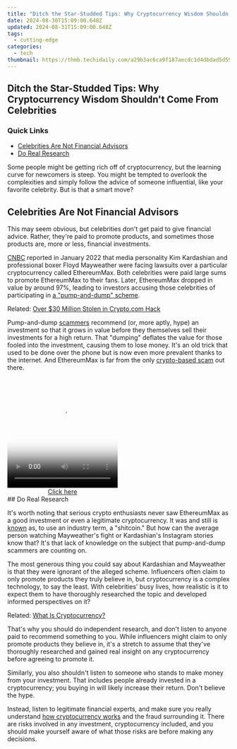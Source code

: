 ```yaml
---
title: "Ditch the Star-Studded Tips: Why Cryptocurrency Wisdom Shouldn't Come From Celebrities"
date: 2024-08-30T15:09:00.648Z
updated: 2024-08-31T15:09:00.648Z
tags:
  - cutting-edge
categories:
  - tech
thumbnail: https://thmb.techidaily.com/a29b3ac6ca9f187aecdc1d4dbdad5d59450793de0cab9f35e7f80c9b2a8a933d.png
---
```


## Ditch the Star-Studded Tips: Why Cryptocurrency Wisdom Shouldn't Come From Celebrities

### Quick Links

* [Celebrities Are Not Financial Advisors](https://techidaily.com/how-do-i-reset-my-honor-x50i-phone-without-technical-knowledge-drfone-by-drfone-reset-android-reset-android/)
* [Do Real Research](https://sound-issues.techidaily.com/effective-solutions-to-fix-your-sennheiser-gaming-headset-microphone-problems/)

 Some people might be getting rich off of cryptocurrency, but the learning curve for newcomers is steep. You might be tempted to overlook the complexities and simply follow the advice of someone influential, like your favorite celebrity. But is that a smart move?

##  Celebrities Are Not Financial Advisors

 This may seem obvious, but celebrities don't get paid to give financial advice. Rather, they're paid to promote products, and sometimes those products are, more or less, financial investments.

[CNBC](https://www.cnbc.com/2022/01/12/kim-kardashian-and-floyd-mayweather-sued-over-alleged-crypto-scam.html) reported in January 2022 that media personality Kim Kardashian and professional boxer Floyd Mayweather were facing lawsuits over a particular cryptocurrency called EthereumMax. Both celebrities were paid large sums to promote EthereumMax to their fans. Later, EthereumMax dropped in value by around 97%, leading to investors accusing those celebrities of participating in [a "pump-and-dump" scheme](https://www.investopedia.com/ask/answers/05/061205.asp).

Related: [Over $30 Million Stolen in Crypto.com Hack](https://fox-http.techidaily.com/new-essential-top-5-iphone-podcast-aggregators-for-2024/) 

 Pump-and-dump [scammers](https://instagram-videos.techidaily.com/updated-2024-approved-crafted-for-quality-converting-ipv-files-from-instagram-to-mp4/) recommend (or, more aptly, hype) an investment so that it grows in value before they themselves sell their investments for a high return. That "dumping" deflates the value for those fooled into the investment, causing them to lose money. It's an old trick that used to be done over the phone but is now even more prevalent thanks to the internet. And EthereumMax is far from the only [crypto-based scam](https://fox-http.techidaily.com/new-essential-top-5-iphone-podcast-aggregators-for-2024/) out there.

<!-- affiliate ads begin -->
<span id="1997795">
					<video width="250" height="250" style="cursor:pointer"
           poster="//a.impactradius-go.com/display-clicktoplayimage/1997795.jpeg"
           onclick="if(!this.playClicked){this.play();this.setAttribute('controls',true);this.playClicked=true;}">
	   <source src="//a.impactradius-go.com/display-ad/23621-1997795">
	   <img src="//a.impactradius-go.com/display-clicktoplayimage/1997795.jpeg" style="border: none; height: 100%; width: 100%; object-fit: contain">
	</video>
	<div style="width:250px;text-align:center"><a href="javascript:window.open(decodeURIComponent('https%3A%2F%2Fproteahair.pxf.io%2Fc%2F5597632%2F1997795%2F23621'), '_blank');void(0);">Click here</a></div>
</span>
<img height="0" width="0" src="https://imp.pxf.io/i/5597632/1997795/23621" style="position:absolute;visibility:hidden;" border="0" />
<!-- affiliate ads end -->
##  Do Real Research

 It's worth noting that serious crypto enthusiasts never saw EthereumMax as a good investment or even a legitimate cryptocurrency. It was and still is [known](https://www.reddit.com/r/CryptoCurrency/comments/pmyxgu/if%5Fyou%5Fbought%5Fsome%5Fshitcoin%5Fbecause%5Fsome/) as, to use an industry term, a "shitcoin." But how can the average person watching Mayweather's fight or Kardashian's Instagram stories know that? It's that lack of knowledge on the subject that pump-and-dump scammers are counting on.

 The most generous thing you could say about Kardashian and Mayweather is that they were ignorant of the alleged scheme. Influencers often claim to only promote products they truly believe in, but cryptocurrency is a complex technology, to say the least. With celebrities' busy lives, how realistic is it to expect them to have thoroughly researched the topic and developed informed perspectives on it?

Related: [What Is Cryptocurrency?](https://sim-unlock.techidaily.com/in-2024-top-11-free-apps-to-check-imei-on-itel-p40plus-phones-by-drfone-android/) 

 That's why you should do independent research, and don't listen to anyone paid to recommend something to you. While influencers might claim to only promote products they believe in, it's a stretch to assume that they've thoroughly researched and gained real insight on any cryptocurrency before agreeing to promote it.

 Similarly, you also shouldn't listen to someone who stands to make money from your investment. That includes people already invested in a cryptocurrency; you buying in will likely increase their return. Don't believe the hype.

 Instead, listen to legitimate financial experts, and make sure you really understand [how cryptocurrency works](https://sim-unlock.techidaily.com/in-2024-top-11-free-apps-to-check-imei-on-itel-p40plus-phones-by-drfone-android/) and the fraud surrounding it. There are risks involved in any investment, cryptocurrency included, and you should make yourself aware of what those risks are before making any decisions.

<ins class="adsbygoogle"
     style="display:block"
     data-ad-format="autorelaxed"
     data-ad-client="ca-pub-7571918770474297"
     data-ad-slot="1223367746"></ins>



<ins class="adsbygoogle"
     style="display:block"
     data-ad-client="ca-pub-7571918770474297"
     data-ad-slot="8358498916"
     data-ad-format="auto"
     data-full-width-responsive="true"></ins>


